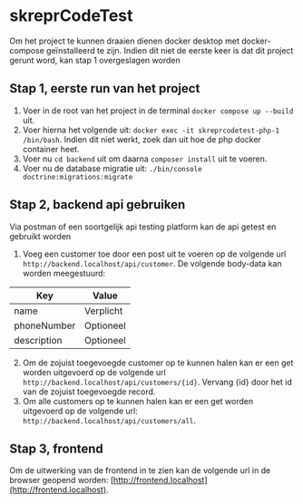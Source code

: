 # skreprCodeTest

Om het project te kunnen draaien dienen docker desktop met docker-compose geïnstalleerd te zijn.
Indien dit niet de eerste keer is dat dit project gerunt word, kan stap 1 overgeslagen worden
## Stap 1, eerste run van het project
1. Voer in de root van het project in de terminal `docker compose up --build` uit.
2. Voer hierna het volgende uit: `docker exec -it skreprcodetest-php-1 /bin/bash`. Indien dit niet werkt, zoek dan uit hoe de php docker container heet.
3. Voer nu `cd backend` uit om daarna `composer install` uit te voeren.
4. Voer nu de database migratie uit: `./bin/console doctrine:migrations:migrate`
## Stap 2, backend api gebruiken
Via postman of een soortgelijk api testing platform kan de api getest en gebruikt worden
1. Voeg een customer toe door een post uit te voeren op de volgende url `http://backend.localhost/api/customer`. De volgende body-data kan worden meegestuurd:

| Key          | Value      |
| -------------| -----------|
| name         | Verplicht  |
| phoneNumber  | Optioneel  |
| description  | Optioneel  |

2. Om de zojuist toegevoegde customer op te kunnen halen kan er een get worden uitgevoerd op de volgende url `http://backend.localhost/api/customers/{id}`. 
Vervang {id} door het id van de zojuist toegevoegde record.
3. Om alle customers op te kunnen halen kan er een get worden uitgevoerd op de volgende url: `http://backend.localhost/api/customers/all`.
## Stap 3, frontend
Om de uitwerking van de frontend in te zien kan de volgende url in de browser geopend worden: [http://frontend.localhost](http://frontend.localhost).
